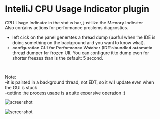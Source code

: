# IntelliJ CPU Usage Indicator plugin
        
CPU Usage Indicator in the status bar, just like the Memory Indicator.<br/>
Also contains actions for performance problems diagnostics.<br/>
- left click on the panel generates a thread dump (useful when the IDE is doing something on the background and you want to know what).<br/>
- configuration GUI for Performance Watcher (IDE's bundled automatic thread dumper for frozen UI). 
You can configure it to dump even for shorter freezes than is the default: 5 second.  
<br/>

Note:<br/>
-it is painted in a background thread, not EDT, so it will update even when the GUI is stuck<br/>
-getting the process usage is a quite expensive operation :(<br/>


![screenshot](https://github.com/krasa/CpuUsageIndicator/blob/master/cpuUsage.png)

![screenshot](https://github.com/krasa/CpuUsageIndicator/blob/master/dumps.png)


